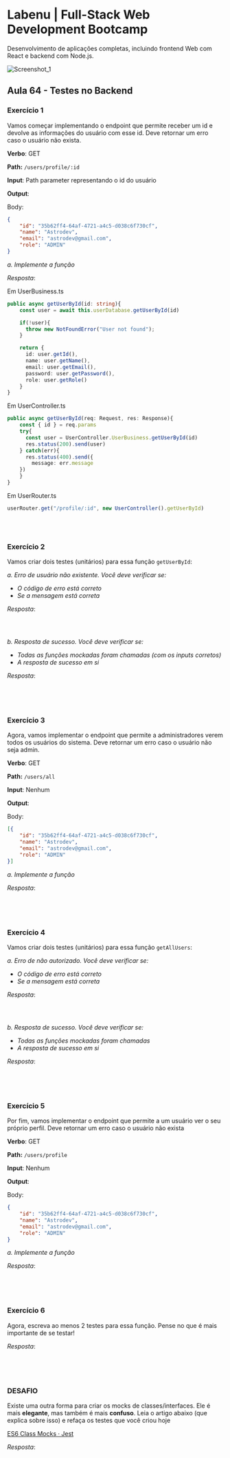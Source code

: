 # Labenu | Full-Stack Web Development Bootcamp

Desenvolvimento de aplicações completas, incluindo frontend Web com React e backend com Node.js.

![Screenshot_1](https://user-images.githubusercontent.com/45580434/79641791-06e1c100-8170-11ea-8ecf-b6c889805d55.png)
<br>

## Aula 64 - Testes no Backend

### Exercício 1

Vamos começar implementando o endpoint que permite receber um id e devolve as informações do usuário com esse id. Deve retornar um erro caso o usuário não exista.

**Verbo**: GET

**Path:** `/users/profile/:id`

**Input**: Path parameter representando o id do usuário

**Output**:

Body:

```json
{
    "id": "35b62ff4-64af-4721-a4c5-d038c6f730cf",
    "name": "Astrodev",
    "email": "astrodev@gmail.com",
    "role": "ADMIN"
}
```

*a. Implemente a função*

_Resposta_:

Em UserBusiness.ts

```ts
public async getUserById(id: string){
    const user = await this.userDatabase.getUserById(id)

    if(!user){
      throw new NotFoundError("User not found");
    }

    return {
      id: user.getId(),
      name: user.getName(),
      email: user.getEmail(),
      password: user.getPassword(),
      role: user.getRole()
    }
}
```

Em UserController.ts

```ts
public async getUserById(req: Request, res: Response){
    const { id } = req.params
    try{
      const user = UserController.UserBusiness.getUserById(id)
      res.status(200).send(user)
    } catch(err){
      res.status(400).send({
        message: err.message
    })
    }
}
```

Em UserRouter.ts

```ts
userRouter.get("/profile/:id", new UserController().getUserById)
```

<br><br>

### Exercício 2

Vamos criar dois testes (unitários) para essa função `getUserById`:

*a. Erro de usuário não existente. Você deve verificar se:*

- *O código de erro está correto*
- *Se a mensagem está correta*

_Resposta_:

```ts
```

<br>

*b. Resposta de sucesso. Você deve verificar se:*

- *Todas as funções mockadas foram chamadas (com os inputs corretos)*
- *A resposta de sucesso em si*

_Resposta_:

```ts
```

<br><br>

### Exercício 3

Agora, vamos implementar o endpoint que permite a administradores verem todos os usuários do sistema. Deve retornar um erro caso o usuário não seja admin.

**Verbo**: GET

**Path:** `/users/all`

**Input**: Nenhum

**Output**:

Body:

```json
[{
    "id": "35b62ff4-64af-4721-a4c5-d038c6f730cf",
    "name": "Astrodev",
    "email": "astrodev@gmail.com",
    "role": "ADMIN"
}]
```

*a. Implemente a função*

_Resposta_:

```ts
```

<br><br>

### Exercício 4

Vamos criar dois testes (unitários) para essa função `getAllUsers`: 

*a. Erro de  não autorizado. Você deve verificar se:*

- *O código de erro está correto*
- *Se a mensagem está correta*

_Resposta_:

```ts
```

<br>

*b. Resposta de sucesso. Você deve verificar se:*

- *Todas as funções mockadas foram chamadas*
- *A resposta de sucesso em si*

_Resposta_:

```ts
```

<br><br>

### Exercício 5

Por fim, vamos implementar o endpoint que permite a um usuário ver o seu próprio perfil. Deve retornar um erro caso o usuário não exista

**Verbo**: GET

**Path:** `/users/profile`

**Input**: Nenhum

**Output**:

Body:

```json
{
    "id": "35b62ff4-64af-4721-a4c5-d038c6f730cf",
    "name": "Astrodev",
    "email": "astrodev@gmail.com",
    "role": "ADMIN"
}
```

*a. Implemente a função*

_Resposta_:

```ts
```

<br><br>

### Exercício 6

Agora, escreva ao menos 2 testes para essa função. Pense no que é mais importante de se testar!


_Resposta_:

```ts
```

<br><br>

### DESAFIO

Existe uma outra forma para criar os mocks de classes/interfaces. Ele é mais **elegante**, mas também é mais **confuso**. Leia o artigo abaixo (que explica sobre isso) e refaça os testes que você criou hoje

[ES6 Class Mocks · Jest](https://jestjs.io/docs/en/es6-class-mocks)

_Resposta_:

```ts
```
